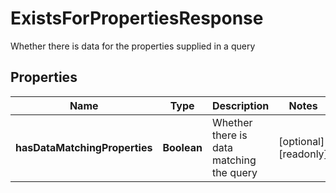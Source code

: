

# ExistsForPropertiesResponse

Whether there is data for the properties supplied in a query

## Properties

| Name | Type | Description | Notes |
|------------ | ------------- | ------------- | -------------|
|**hasDataMatchingProperties** | **Boolean** | Whether there is data matching the query |  [optional] [readonly] |



